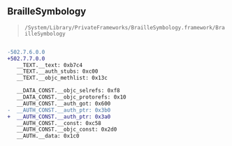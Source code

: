 ## BrailleSymbology

> `/System/Library/PrivateFrameworks/BrailleSymbology.framework/BrailleSymbology`

```diff

-502.7.6.0.0
+502.7.7.0.0
   __TEXT.__text: 0xb7c4
   __TEXT.__auth_stubs: 0xc00
   __TEXT.__objc_methlist: 0x13c

   __DATA_CONST.__objc_selrefs: 0xf8
   __DATA_CONST.__objc_protorefs: 0x10
   __AUTH_CONST.__auth_got: 0x600
-  __AUTH_CONST.__auth_ptr: 0x3b0
+  __AUTH_CONST.__auth_ptr: 0x3a0
   __AUTH_CONST.__const: 0xc58
   __AUTH_CONST.__objc_const: 0x2d0
   __AUTH.__data: 0x1c0

```
